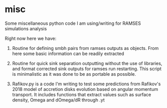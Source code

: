 # misc
 Some miscellaneous python code I am using/writing for RAMSES simulations analysis
 
 Right now here we have:
 
 1) Routine for defining smbh pairs from ramses outputs as objects. From here some basic information can be readily extracted

 2) Routine for quick sink separation outputting without the use of libraries, and format corrected sink outputs for ramses run restarting. This script is    minimalistic as it was done to be as portable as possible.
 
 3) Rafikov.py is a code I'm writing to test some predictions from Rafikov's 2018 model of accretion disks evolution based on angular momentum transport. It includes functions that extract values such as surface density, Omega and dOmega/dR through .yt 
